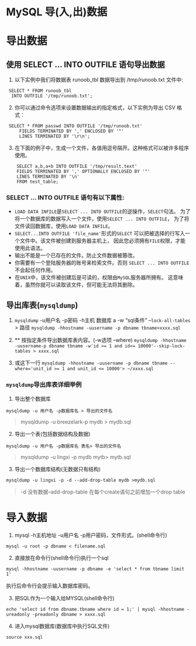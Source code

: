 # MySQL 导(入,出)数据


# 导出数据
## 使用 SELECT ... INTO OUTFILE 语句导出数据

1. 以下实例中我们将数据表 runoob_tbl 数据导出到 /tmp/runoob.txt 文件中:
```shell
 SELECT * FROM runoob_tbl 
  INTO OUTFILE '/tmp/runoob.txt';
```
2. 你可以通过命令选项来设置数据输出的指定格式，以下实例为导出 CSV 格式：
```shell
 SELECT * FROM passwd INTO OUTFILE '/tmp/runoob.txt'
     FIELDS TERMINATED BY ',' ENCLOSED BY '"'
     LINES TERMINATED BY '\r\n';
```
3. 在下面的例子中，生成一个文件，各值用逗号隔开。这种格式可以被许多程序使用。
```shell
    SELECT a,b,a+b INTO OUTFILE '/tmp/result.text'
    FIELDS TERMINATED BY ',' OPTIONALLY ENCLOSED BY '"'
    LINES TERMINATED BY '\n'
    FROM test_table;
```
### SELECT ... INTO OUTFILE 语句有以下属性:

* `LOAD DATA INFILE`是`SELECT ... INTO OUTFILE`的逆操作，`SELECT`句法。
  为了将一个数据库的数据写入一个文件，使用`SELECT ... INTO OUTFILE`，
  为了将文件读回数据库，使用`LOAD DATA INFILE`。
* `SELECT...INTO OUTFILE 'file_name'`形式的`SELECT`
  可以把被选择的行写入一个文件中。该文件被创建到服务器主机上，
  因此您必须拥有`FILE`权限，才能使用此语法。
* 输出不能是一个已存在的文件。防止文件数据被篡改。
* 你需要有一个登陆服务器的账号来检索文件。否则 `SELECT ... INTO OUTFILE`
  不会起任何作用。
* 在`UNIX`中，该文件被创建后是可读的，权限由`MySQL`服务器所拥有。
  这意味着，虽然你就可以读取该文件，但可能无法将其删除。

## 导出库表(`mysqldump`)

1. `mysqldump` -u用户名 -p密码 -h主机 数据库 a -w “sql条件” –`lock-all-tables` > 路径
`mysqldump -hhostname -uusername -p dbname tbname>xxxx.sql`
   
2. ** 按指定条件导出数据库表内容。(-w选项 –where)
`mysqldump -hhostname -uusername-p dbname tbname -w'id >= 1 and id<= 10000'--skip-lock-tables > xxxx.sql`

3. 或这下一行
`mysqldump -hhostname -uusername -p dbname tbname --where='unit_id >= 1 and unit_id <= 10000'> ~/xxxx.sql`

### `mysqldump`导出库表详细举例

1. 导出整个数据库

`mysqldump -u 用户名 -p数据库名 > 导出的文件名`

>mysqldump -u breezelark-p mydb > mydb.sql

2. 导出一个表(包括数据结构及数据)

`mysqldump -u 用户名 -p数据库名 表名> 导出的文件名`

>mysqldump -u lingxi -p mydb mytb> mytb.sql

3. 导出一个数据库结构(无数据只有结构)

`mysqldump -u lingxi -p -d --add-drop-table mydb >mydb.sql`

>-d 没有数据–add-drop-table 在每个create语句之前增加一个drop table


# 导入数据
1. mysql -h主机地址 -u用户名 -p用户密码，文件形式。(shell命令行)

`mysql -u root -p dbname < filename.sql`

2. 直接放在命令行(shell命令行)执行一个sql

`mysql -hhostname -uusername -p dbname -e 'select * from tbname limit 1'`

执行后命令行会提示输入数据库密码。

3. 把SQL作为一个输入给MYSQL(shell命令行)

`echo 'select id from dbname.tbname where id = 1;' | mysql -hhostname -ureadonly -preadonly dbname > xxxx.sql`

4. 进入mysql数据库(数据库中执行SQL文件)

`source xxx.sql`







